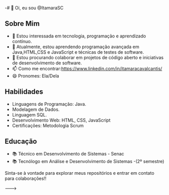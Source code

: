-# 👋 Oi, eu sou @ItamaraSC

## Sobre Mim
- 👀 Estou interessada em tecnologia, programação e aprendizado contínuo.
- 🌱 Atualmente, estou aprendendo programação avançada em Java,HTML,CSS e JavaScript e técnicas de testes de software.
- 💞️ Estou procurando colaborar em projetos de código aberto e iniciativas de desenvolvimento de software.
- 📫 Como me encontrar:https://www.linkedin.com/in/itamaracavalcantis/
- 😄 Pronomes: Ela/Dela

## Habilidades
- Linguagens de Programação: Java.
- Modelagem de Dados.
- Linguagem SQL.
- Desenvolvimento Web: HTML, CSS, JavaScript
- Certificações: Metodologia Scrum

## Educação
- 📚 Técnico em Desenvolvimento de Sistemas - Senac
- 📚 Tecnólogo em Análise e Desenvolvimento de Sistemas -(2º semestre)

Sinta-se à vontade para explorar meus repositórios e entrar em contato para colaborações!!

--->
